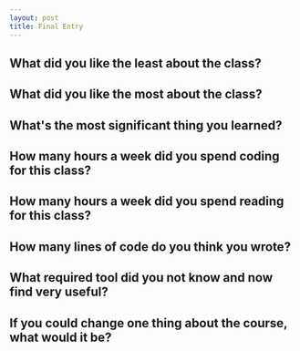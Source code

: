 ```yaml
---
layout: post
title: Final Entry
---
```


## What did you like the least about the class?

## What did you like the most about the class?
## What's the most significant thing you learned?
## How many hours a week did you spend coding for this class?
## How many hours a week did you spend reading for this class?
## How many lines of code do you think you wrote?
## What required tool did you not know and now find very useful?
## If you could change one thing about the course, what would it be?
